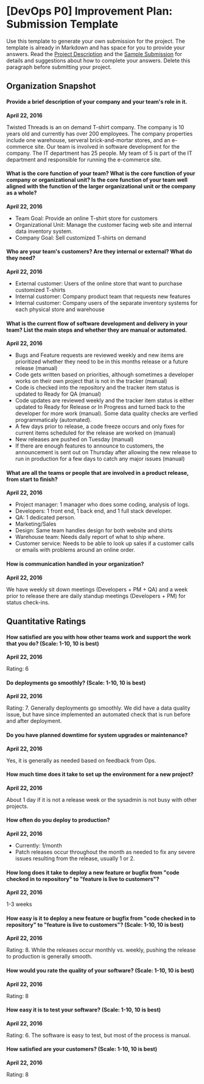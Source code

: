 # [DevOps P0] Improvement Plan: Submission Template

Use this template to generate your own submission for the project. The template is already in Markdown and has space for you to provide your answers. Read the [Project Description](https://github.com/udacity/Project-Descriptions-for-Review/blob/master/DevOps/P0/P0_Fictional_Company.md) and the [Sample Submission](https://github.com/udacity/Project-Descriptions-for-Review/blob/9d7b8dd2c0d6d23fe5ecf768351b68184835a443/DevOps/P0/P0_Sample_Submission.md) for details and suggestions about how to complete your answers. Delete this paragraph before submitting your project. 

## Organization Snapshot

#### Provide a brief description of your company and your team's role in it.

**April 22, 2016** 

Twisted Threads is an on demand T-shirt company. The company is 10 years old and currently has over 200 employees. The company properties include one warehouse, serveral brick-and-mortar stores, and an e-commerce site. Our team is involved in software development for the company. The IT department has 25 people. My team of 5 is part of the IT department and responsible for running the e-commerce site.

#### What is the core function of your team? What is the core function of your company or organizational unit? Is the core function of your team well aligned with the function of the larger organizational unit or the company as a whole?

**April 22, 2016** 

* Team Goal: Provide an online T-shirt store for customers
* Organizational Unit: Manage the customer facing web site and internal data inventory system. 
* Company Goal: Sell customized T-shirts on demand


#### Who are your team's customers? Are they internal or external? What do they need?

**April 22, 2016** 

* External customer: Users of the online store that want to purchase customized T-shirts
* Internal customer: Company product team that requests new features
* Internal customer: Company users of the separate inventory systems for each physical store and warehouse

#### What is the current flow of software development and delivery in your team? List the main steps and whether they are manual or automated. 

**April 22, 2016** 

* Bugs and Feature requests are reviewed weekly and new items are prioritized whether they need to be in this months release or a future release (manual)
* Code gets written based on priorities, although sometimes a developer works on their own project that is not in the tracker (manual)
* Code is checked into the repository and the tracker item status is updated to Ready for QA (manual)
* Code updates are reviewed weekly and the tracker item status is either updated to Ready for Release or In Progress and turned back to the developer for more work (manual). Some data quality checks are verfied programmaticaly (automated).
* A few days prior to release, a code freeze occurs and only fixes for current items scheduled for the release are worked on (manual)
* New releases are pushed on Tuesday (manual)
* If there are enough features to announce to customers, the announcement is sent out on Thursday after allowing the new release to run in production for a few days to catch any major issues (manual)

#### What are all the teams or people that are involved in a product release, from start to finish? 

**April 22, 2016** 

* Project manager: 1 manager who does some coding, analysis of logs.
* Developers: 1 front end, 1 back end, and 1 full stack developer.
* QA: 1 dedicated person.
* Marketing/Sales
* Design: Same team handles design for both website and shirts
* Warehouse team: Needs daily report of what to ship where.
* Customer service: Needs to be able to look up sales if a customer calls or emails with problems around an online order.

#### How is communication handled in your organization? 

**April 22, 2016** 

We have weekly sit down meetings (Developers + PM + QA) and a week prior to release there are daily standup meetings (Developers + PM) for status check-ins. 

## Quantitative Ratings

#### How satisfied are you with how other teams work and support the work that you do? (Scale: 1-10, 10 is best)

**April 22, 2016** 

Rating: 6

#### Do deployments go smoothly? (Scale: 1-10, 10 is best)

**April 22, 2016** 

Rating: 7. Generally deployments go smoothly. We did have a data quality issue, but have since implemented an automated check that is run before and after deployment.

#### Do you have planned downtime for system upgrades or maintenance? 

**April 22, 2016** 

Yes, it is generally as needed based on feedback from Ops.

#### How much time does it take to set up the environment for a new project? 

**April 22, 2016** 

About 1 day if it is not a release week or the sysadmin is not busy with other projects.

#### How often do you deploy to production? 

**April 22, 2016** 

* Currently: 1/month
* Patch releases occur throughout the month as needed to fix any severe issues resulting from the release, usually 1 or 2. 

#### How long does it take to deploy a new feature or bugfix from "code checked in to repository" to "feature is live to customers"? 

**April 22, 2016** 

1-3 weeks

#### How easy is it to deploy a new feature or bugfix from "code checked in to repository" to "feature is live to customers"? (Scale: 1-10, 10 is best)

**April 22, 2016** 

Rating: 8. While the releases occur monthly vs. weekly, pushing the release to production is generally smooth. 

#### How would you rate the quality of your software? (Scale: 1-10, 10 is best)

**April 22, 2016** 

Rating: 8

#### How easy it is to test your software? (Scale: 1-10, 10 is best)

**April 22, 2016** 

Rating: 6. The software is easy to test, but most of the process is manual.

#### How satisfied are your customers? (Scale: 1-10, 10 is best) 

**April 22, 2016** 

Rating: 8

